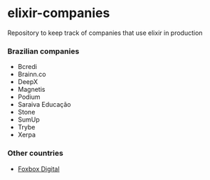 # elixir-companies
Repository to keep track of companies that use elixir in production

### Brazilian companies
- Bcredi
- Brainn.co
- DeepX
- Magnetis
- Podium
- Saraiva Educação
- Stone
- SumUp
- Trybe
- Xerpa

### Other countries
- [Foxbox Digital](https://foxbox.com/)
